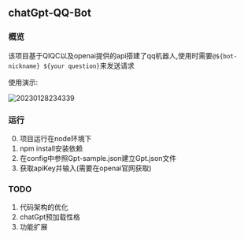 ## chatGpt-QQ-Bot

### 概览

该项目基于QIQC以及openai提供的api搭建了qq机器人,使用时需要`@${bot-nickname} ${your question}`来发送请求

使用演示:

![20230128234339](https://typora-1309407228.cos.ap-shanghai.myqcloud.com/20230128234339.png)

### 运行

0. 项目运行在node环境下
1. npm install安装依赖
2. 在config中参照Gpt-sample.json建立Gpt.json文件
3. 获取apiKey并输入(需要在openai官网获取)

### TODO

1. 代码架构的优化
2. chatGpt预加载性格
3. 功能扩展